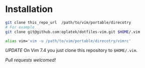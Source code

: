 Installation
============

```sh
git clone this_repo_url  /path/to/vim/portable/direcotry
# For example
git clone git@github.com:oplatek/dotfiles-vim.git $HOME/.vim
```

```sh
alias vim='vim -u /path/to/vim/portable/direcotry/vimrc'
```
*UPDATE*
On Vim 7.4 you just clone this repository to `$HOME/.vim`.

*Pull requests welcomed!*
